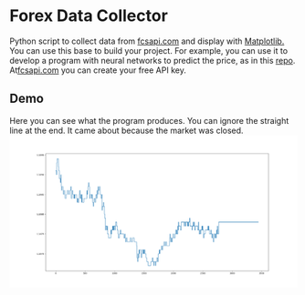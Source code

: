 # Forex Data Collector
Python script to collect data from [fcsapi.com](https://fcsapi.com) and display with [Matplotlib.](https://pypi.org/project/matplotlib/)
You can use this base to build your project. For example, you can use it to develop a program with neural networks to predict the price, as in this [repo](https://github.com/eliastheis/time-series-prediction).
At[fcsapi.com](https://fcsapi.com) you can create your free API key.

## Demo
Here you can see what the program produces. You can ignore the straight line at the end. It came about because the market was closed.
![demo imgae of matplotlib](demo.png)